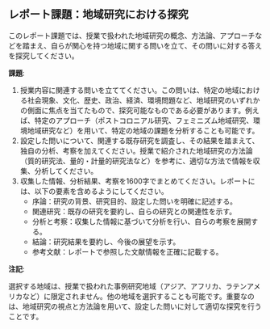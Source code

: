 ## レポート課題：地域研究における探究

このレポート課題では、授業で扱われた地域研究の概念、方法論、アプローチなどを踏まえ、自らが関心を持つ地域に関する問いを立て、その問いに対する答えを探究してください。

**課題**:

1. 授業内容に関連する問いを立ててください。この問いは、特定の地域における社会現象、文化、歴史、政治、経済、環境問題など、地域研究のいずれかの側面に焦点を当てたもので、探究可能なものである必要があります。例えば、特定のアプローチ（ポストコロニアル研究、フェミニズム地域研究、環境地域研究など）を用いて、特定の地域の課題を分析することも可能です。
2. 設定した問いについて、関連する既存研究を調査し、その結果を踏まえて、独自の分析、考察を加えてください。授業で紹介された地域研究の方法論（質的研究法、量的・計量的研究法など）を参考に、適切な方法で情報を収集、分析してください。
3. 収集した情報、分析結果、考察を1600字でまとめてください。レポートには、以下の要素を含めるようにしてください。
    * 序論：研究の背景、研究目的、設定した問いを明確に記述する。
    * 関連研究：既存の研究を要約し、自らの研究との関連性を示す。
    * 分析と考察：収集した情報に基づいて分析を行い、自らの考察を展開する。
    * 結論：研究結果を要約し、今後の展望を示す。
    * 参考文献：レポートで参照した文献情報を正確に記載する。


**注記**:

選択する地域は、授業で扱われた事例研究地域（アジア、アフリカ、ラテンアメリカなど）に限定されません。他の地域を選択することも可能です。重要なのは、地域研究の視点と方法論を用いて、設定した問いに対して適切な探究を行うことです。
